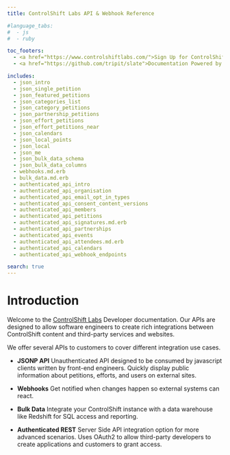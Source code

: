 ```yaml
---
title: ControlShift Labs API & Webhook Reference

#language_tabs:
#  - js
#  - ruby

toc_footers:
  - <a href="https://www.controlshiftlabs.com/">Sign Up for ControlShift</a>
  - <a href="https://github.com/tripit/slate">Documentation Powered by Slate</a>

includes:
  - json_intro
  - json_single_petition
  - json_featured_petitions
  - json_categories_list
  - json_category_petitions
  - json_partnership_petitions
  - json_effort_petitions
  - json_effort_petitions_near
  - json_calendars
  - json_local_points
  - json_local
  - json_me
  - json_bulk_data_schema
  - json_bulk_data_columns
  - webhooks.md.erb
  - bulk_data.md.erb
  - authenticated_api_intro
  - authenticated_api_organisation
  - authenticated_api_email_opt_in_types
  - authenticated_api_consent_content_versions
  - authenticated_api_members
  - authenticated_api_petitions
  - authenticated_api_signatures.md.erb
  - authenticated_api_partnerships
  - authenticated_api_events
  - authenticated_api_attendees.md.erb
  - authenticated_api_calendars
  - authenticated_api_webhook_endpoints

search: true
---
```


# Introduction

Welcome to the [ControlShift Labs](http://www.controlshiftlabs.com/) Developer documentation. Our APIs are designed to allow software engineers to create rich integrations between ControlShift content and third-party services and websites.

We offer several APIs to customers to cover different integration use cases.

- __JSONP API__ Unauthenticated API designed to be consumed by javascript clients written by front-end engineers. Quickly display public information about petitions, efforts, and users on external sites.

- __Webhooks__ Get notified when changes happen so external systems can react.

- __Bulk Data__ Integrate your ControlShift instance with a data warehouse like Redshift for SQL access and reporting.

- __Authenticated REST__ Server Side API integration option for more advanced scenarios. Uses OAuth2 to allow third-party developers to create applications and customers to grant access.
